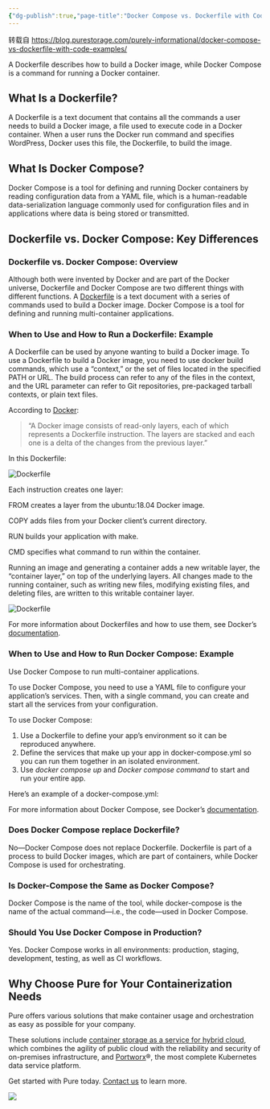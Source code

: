 ```yaml
---
{"dg-publish":true,"page-title":"Docker Compose vs. Dockerfile with Code Examples |","url":"https://blog.purestorage.com/purely-informational/docker-compose-vs-dockerfile-with-code-examples/","tags":["云原生/docker"],"permalink":"/云原生/容器技术/Docker Compose vs. Dockerfile with Code Examples /","dgPassFrontmatter":true}
---
```


转载自 https://blog.purestorage.com/purely-informational/docker-compose-vs-dockerfile-with-code-examples/

A Dockerfile describes how to build a Docker image, while Docker Compose is a command for running a Docker container.

## **What Is a Dockerfile?**

A Dockerfile is a text document that contains all the commands a user needs to build a Docker image, a file used to execute code in a Docker container. When a user runs the Docker run command and specifies WordPress, Docker uses this file, the Dockerfile, to build the image. 

## **What Is Docker Compose?**

Docker Compose is a tool for defining and running Docker containers by reading configuration data from a YAML file, which is a human-readable data-serialization language commonly used for configuration files and in applications where data is being stored or transmitted. 

## **Dockerfile vs. Docker Compose: Key Differences**

### **Dockerfile vs. Docker Compose: Overview**

Although both were invented by Docker and are part of the Docker universe, Dockerfile and Docker Compose are two different things with different functions. A [Dockerfile](https://docs.docker.com/engine/reference/builder/#:~:text=A%20Dockerfile%20is%20a%20text,can%20use%20in%20a%20Dockerfile%20.) is a text document with a series of commands used to build a Docker image. Docker Compose is a tool for defining and running multi-container applications. 

### **When to Use and How to Run a Dockerfile: Example**

A Dockerfile can be used by anyone wanting to build a Docker image. To use a Dockerfile to build a Docker image, you need to use docker build commands, which use a “context,” or the set of files located in the specified PATH or URL. The build process can refer to any of the files in the context, and the URL parameter can refer to Git repositories, pre-packaged tarball contexts, or plain text files.

According to [Docker](https://docs.docker.com/develop/develop-images/dockerfile_best-practices/):

> “A Docker image consists of read-only layers, each of which represents a Dockerfile instruction. The layers are stacked and each one is a delta of the changes from the previous layer.”

In this Dockerfile:

![Dockerfile](https://blog.purestorage.com/wp-content/uploads/2022/08/Dockerfile.png)

Each instruction creates one layer:

FROM creates a layer from the ubuntu:18.04 Docker image.

COPY adds files from your Docker client’s current directory.

RUN builds your application with make.

CMD specifies what command to run within the container.

Running an image and generating a container adds a new writable layer, the “container layer,” on top of the underlying layers. All changes made to the running container, such as writing new files, modifying existing files, and deleting files, are written to this writable container layer.

![Dockerfile](https://blog.purestorage.com/wp-content/uploads/2022/08/Dockerfile2.png)

For more information about Dockerfiles and how to use them, see Docker’s [documentation](https://docs.docker.com/engine/reference/builder/#:~:text=A%20Dockerfile%20is%20a%20text,can%20use%20in%20a%20Dockerfile%20.). 

### **When to Use and How to Run Docker Compose: Example**

Use Docker Compose to run multi-container applications. 

To use Docker Compose, you need to use a YAML file to configure your application’s services. Then, with a single command, you can create and start all the services from your configuration. 

To use Docker Compose:

1.  Use a Dockerfile to define your app’s environment so it can be reproduced anywhere.
2.  Define the services that make up your app in docker-compose.yml so you can run them together in an isolated environment.
3.  Use *docker compose up* and *Docker compose command* to start and run your entire app. 

Here’s an example of a docker-compose.yml:

For more information about Docker Compose, see Docker’s [documentation](https://docs.docker.com/compose/compose-file/). 

### **Does Docker Compose replace Dockerfile?**

No—Docker Compose does not replace Dockerfile. Dockerfile is part of a process to build Docker images, which are part of containers, while Docker Compose is used for orchestrating. 

### **Is Docker-Compose the Same as Docker Compose?**

Docker Compose is the name of the tool, while docker-compose is the name of the actual command—i.e., the code—used in Docker Compose. 

### **Should You Use Docker Compose in Production?**

Yes. Docker Compose works in all environments: production, staging, development, testing, as well as CI workflows. 

## **Why Choose Pure for Your Containerization Needs** 

Pure offers various solutions that make container usage and orchestration as easy as possible for your company. 

These solutions include [container storage as a service for hybrid cloud](https://www.purestorage.com/solutions/infrastructure/containers.html), which combines the agility of public cloud with the reliability and security of on-premises infrastructure, and [Portworx](https://www.purestorage.com/products/cloud-native-applications/portworx.html)®, the most complete Kubernetes data service platform. 

Get started with Pure today. [Contact us](https://www.purestorage.com/contact.html) to learn more. 

![](https://pixel.welcomesoftware.com/px.gif?key=YXJ0aWNsZT1jNTk2YzQ2YzE5ODMxMWVkOWNiMDZhYTA0NDViZDMwNw==)